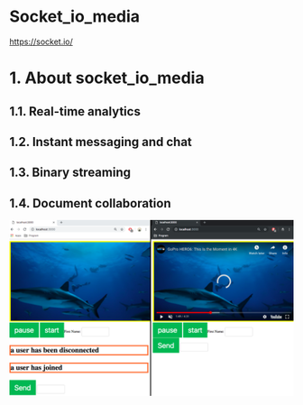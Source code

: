 # Socket_io_media

https://socket.io/
# 1. About socket_io_media
## 1.1. Real-time analytics
## 1.2. Instant messaging and chat
## 1.3. Binary streaming
## 1.4. Document collaboration

<img src="./pic/1.png"></img>
